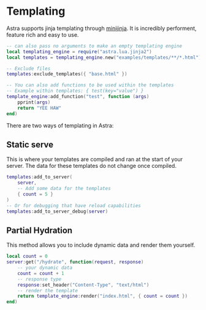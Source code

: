 # Templating

Astra supports jinja templating through [minijinja](https://github.com/mitsuhiko/minijinja/blob/main/COMPATIBILITY.md). It is incredibly performent, feature rich and easy to use.

```lua
-- can also pass no arguments to make an empty templating engine
local templating_engine = require("astra.lua.jinja2")
local templates = templating_engine.new("examples/templates/**/*.html")

-- Exclude files
templates:exclude_templates({ "base.html" })

-- You can also add functions to be used within the templates
-- Example within templates: { test(key="value") }
template_engine:add_function("test", function (args)
    pprint(args)
    return "YEE HAW"
end)
```

There are two ways of templating in Astra:

## Static serve

This is where your templates are compiled and ran at the start of your server. The data for these templates do not change once compiled.

```lua
templates:add_to_server(
    server,
    -- Add some data for the templates
    { count = 5 }
)
-- Or for debugging that have reload capabilities
templates:add_to_server_debug(server)
```

## Partial Hydration

This method allows you to include dynamic data and render them yourself.

```lua
local count = 0
server:get("/hydrate", function(request, response)
    -- your dynamic data
    count = count + 1
    -- response type
    response:set_header("Content-Type", "text/html")
    -- render the template
    return template_engine:render("index.html", { count = count })
end)
```
